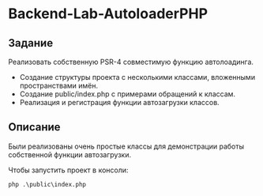 # Backend-Lab-AutoloaderPHP
## Задание
Реализовать собственную PSR-4 
совместимую функцию автолоадинга.

- Создание структуры проекта с несколькими классами, вложенными пространствами имён.
- Создание public/index.php с примерами обращений к классам.
- Реализация и регистрация функции автозагрузки классов.

## Описание
Были реализованы очень простые классы для 
демонстрации работы собственной функции 
автозагрузки.

Чтобы запустить проект в консоли:
```
php .\public\index.php
```
